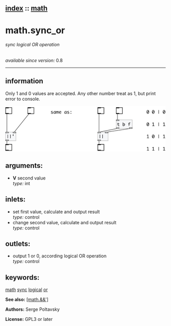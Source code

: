 [index](index.html) :: [math](category_math.html)
---

# math.sync_or

###### sync logical OR operation

*available since version:* 0.8

---


## information
Only 1 and 0 values are accepted. Any other number treat as 1, but print error to console.


[![example](../examples/img/math.sync_or.jpg)](../examples/pd/math.sync_or.pd)



## arguments:

* **V**
second value<br>
_type:_ int<br>







## inlets:

* set first value, calculate and output result<br>
_type:_ control
* change second value, calculate and output result<br>
_type:_ control



## outlets:

* output 1 or 0, according logical OR operation<br>
_type:_ control



## keywords:

[math](keywords/math.html)
[sync](keywords/sync.html)
[logical](keywords/logical.html)
[or](keywords/or.html)



**See also:**
[\[math.&amp;&amp;&#39;\]](math.%26%26%27.html)




**Authors:** Serge Poltavsky




**License:** GPL3 or later






